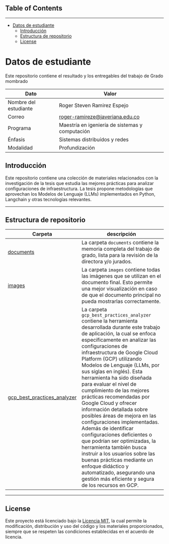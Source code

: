 ## Table of Contents

---
- [Datos de estudiante](#datos-de-estudiante)
  - [Introducción](#introducción)
  - [Estructura de repositorio](#estructura-de-repositorio)
  - [License](#license)



# Datos de estudiante

Este repositorio contiene el resultado y los entregables del trabajo de Grado mombrado 

| Dato | Valor |
|---|---|
| Nombre del estudiante | Roger Steven Ramirez Espejo  |
| Correo | roger-ramireze@javeriana.edu.co |
| Programa | Maestría en igeniería de sistemas y computación |
| Énfasis | Sistemas distribuídos y redes |
| Modalidad | Profundización |



## Introducción

Este repositorio contiene una colección de materiales relacionados con la investigación de la tesis que estudia las mejores prácticas para analizar configuraciones de infraestructura. La tesis propone metodologías que aprovechan los Modelos de Lenguaje (LLMs) implementados en Python, Langchain y otras tecnologías relevantes.

---

## Estructura de repositorio


| Carpeta | descripción |
|---|---|
| [documents](./documents/) | La carpeta `documents` contiene la memoria completa del trabajo de grado, lista para la revisión de la directora y/o jurados. |
| [images](./images/) | La carpeta `images` contiene todas las imágenes que se utilizan en el documento final. Esto permite una mejor visualización en caso de que el documento principal no pueda mostrarlas correctamente. |
| [gcp_best_practices_analyzer](./gcp_configurations_analyzer/) | La carpeta `gcp_best_practices_analyzer` contiene la herramienta desarrollada durante este trabajo de aplicación, la cual se enfoca específicamente en analizar las configuraciones de infraestructura de Google Cloud Platform (GCP) utilizando Modelos de Lenguaje (LLMs, por sus siglas en inglés). Esta herramienta ha sido diseñada para evaluar el nivel de cumplimiento de las mejores prácticas recomendadas por Google Cloud y ofrecer información detallada sobre posibles áreas de mejora en las configuraciones implementadas. Además de identificar configuraciones deficientes o que podrían ser optimizadas, la herramienta también busca instruir a los usuarios sobre las buenas prácticas mediante un enfoque didáctico y automatizado, asegurando una gestión más eficiente y segura de los recursos en GCP. |


---

## License


Este proyecto está licenciado bajo la [Licencia MIT](LICENSE), la cual permite la modificación, distribución y uso del código y los materiales proporcionados, siempre que se respeten las condiciones establecidas en el acuerdo de licencia.

